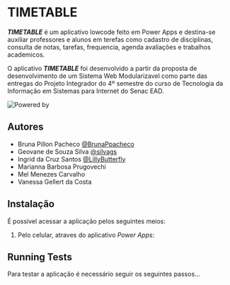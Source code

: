# TIMETABLE

**_TIMETABLE_** é um aplicativo lowcode feito em Power Apps e destina-se auxiliar professores e alunos em terefas como cadastro de disciplinas, consulta de notas, tarefas, frequencia, agenda avaliações e trabalhos academicos.

O aplicativo **_TIMETABLE_** foi desenvolvido a partir da proposta de desenvolvimento de um Sistema Web Modularizavel como parte das entregas do Projeto Integrador do 4º semestre do curso de Tecnologia da Informação em Sistemas para Internet do Senac EAD.

![Powered by](https://img.shields.io/badge/Power%20Apps-742774.svg?style=for-the-badge&logo=Power-Apps&logoColor=white)

## Autores

- Bruna Pillon Pacheco [@BrunaPpacheco](https://github.com/BrunaPpacheco)
- Geovane de Souza Silva [@silvags](https://github.com/silvags)
- Ingrid da Cruz Santos [@LillyButterfly](https://github.com/LillyButterfly)
- Marianna Barbosa Prugovechi
- Mel Menezes Carvalho
- Vanessa Gellert da Costa

## Instalação

É possível acessar a aplicação pelos seguintes meios: 

1. Pelo celular, atraves do aplicativo _Power Apps_:

## Running Tests

Para testar a aplicação é necessário seguir os seguintes passos...
